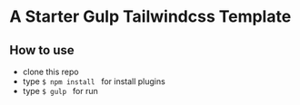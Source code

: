 # A Starter Gulp Tailwindcss Template

## How to use
- clone this repo
- type ```$ npm install ``` for install plugins
- type ```$ gulp ``` for run